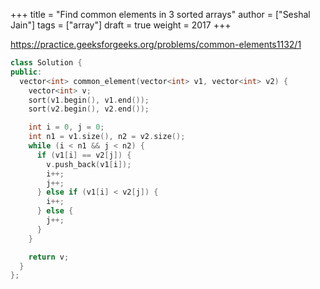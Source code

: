 +++
title = "Find common elements in 3 sorted arrays"
author = ["Seshal Jain"]
tags = ["array"]
draft = true
weight = 2017
+++

<https://practice.geeksforgeeks.org/problems/common-elements1132/1>

```cpp
class Solution {
public:
  vector<int> common_element(vector<int> v1, vector<int> v2) {
    vector<int> v;
    sort(v1.begin(), v1.end());
    sort(v2.begin(), v2.end());

    int i = 0, j = 0;
    int n1 = v1.size(), n2 = v2.size();
    while (i < n1 && j < n2) {
      if (v1[i] == v2[j]) {
        v.push_back(v1[i]);
        i++;
        j++;
      } else if (v1[i] < v2[j]) {
        i++;
      } else {
        j++;
      }
    }

    return v;
  }
};
```
